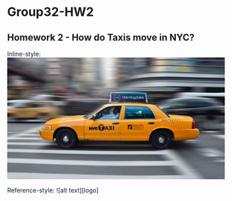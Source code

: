 # Group32-HW2
## Homework 2 - How do Taxis move in NYC?
Inline-style: 
![alt text](https://github.com/DavideToma/Group32-HW2/blob/master/photo.jpg)

Reference-style: 
![alt text][logo]
